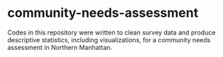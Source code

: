 # community-needs-assessment
Codes in this repository were written to clean survey data and produce descriptive statistics, including visualizations, for a community needs assessment in Northern Manhattan.
